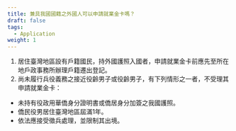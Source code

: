 ```yaml
---
title: 兼具我國國籍之外國人可以申請就業金卡嗎？
draft: false
tags:
  - Application
weight: 1
---
```

1. 居住臺灣地區設有戶籍國民，持外國護照入國者，申請就業金卡前應先至所在地戶政事務所辦理戶籍遷出登記。
2. 尚未履行兵役義務之接近役齡男子或役齡男子，有下列情形之一者，不受理其申請就業金卡：

* 未持有役政用華僑身分證明書或僑居身分加簽之我國護照。
* 僑民役男居住臺灣地區屆滿1年。
* 依法應接受徵兵處理，並限制其出境。